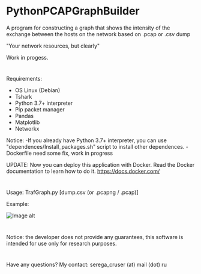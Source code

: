 # PythonPCAPGraphBuilder
A program for constructing a graph that shows the intensity of the exchange between the hosts on the network based on .pcap or .csv dump

"Your network resources, but clearly"

Work in progess.
#
Requirements:

- OS Linux (Debian)
- Tshark
- Python 3.7+ interpreter
- Pip packet manager 
- Pandas
- Matplotlib
- Networkx 

Notice: 
-If you already have Python 3.7+ interpreter, you can use  "dependences/Install_packages.sh" script to install other dependences. 
-Dockerfile need some fix, work in progress

UPDATE:
Now you can deploy this application with Docker. Read the Docker documentation to learn how to do it. https://docs.docker.com/

#
Usage: TrafGraph.py [dump.csv (or .pcapng / .pcap)]


Example:


![Image alt](https://github.com/SeregaDeveloper/PythonPCAPGraphBuilder/blob/master/src/graph.png)


#
Notice: the developer does not provide any guarantees, this software is intended for use only for research purposes.
#
Have any questions? My contact: serega_cruser (at) mail (dot) ru
#
